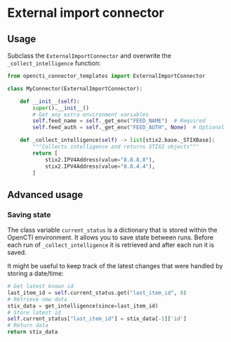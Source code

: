 # External import connector

## Usage

Subclass the `ExternalImportConnector` and overwrite the `_collect_intelligence` function:

```python
from opencti_connector_templates import ExternalImportConnector

class MyConnector(ExternalImportConnector):

    def __init__(self):
        super().__init__()
        # Get any extra environment variables
        self.feed_name = self._get_env("FEED_NAME")  # Required
        self.feed_auth = self._get_env("FEED_AUTH", None)  # Optional

    def _collect_intelligence(self) -> list[stix2.base._STIXBase]:
        """Collects intelligence and returns STIX2 objects"""
        return [
            stix2.IPV4Address(value="8.8.8.8"),
            stix2.IPV4Address(value="8.8.4.4"),
        ]
```

## Advanced usage

### Saving state

The class variable `current_status` is a dictionary that is stored within the OpenCTI environment. It allows you to save state between runs. Before each run of `_collect_intelligence` it is retrieved and after each run it is saved. 

It might be useful to keep track of the latest changes that were handled by storing a date/time:

```python
# Get latest known id
last_item_id = self.current_status.get("last_item_id", 0)
# Retrieve new data
stix_data = get_intelligence(since=last_item_id)
# Store latest id
self.current_status["last_item_id"] = stix_data[-1]['id']
# Return data
return stix_data
```